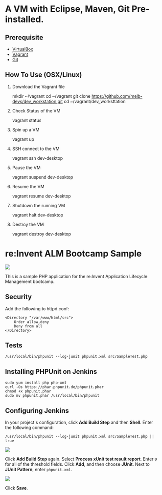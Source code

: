 # A VM with Eclipse, Maven, Git Pre-installed.
## Prerequisite
* [VirtualBox](https://www.virtualbox.org/)
* [Vagrant](https://www.vagrantup.com/)
* [Git](https://git-scm.com/book/en/v2/Getting-Started-Installing-Git)

## How To Use (OSX/Linux)
1. Download the Vagrant file

    mkdir ~/vagrant
    cd ~/vagrant
    git clone https://github.com/melb-devs/dev_workstation.git
    cd ~/vagrant/dev_worksttation

2. Check Status of the VM

    vagrant status

3. Spin up a VM

    vagrant up

4. SSH connect to the VM

    vagrant ssh dev-desktop

5. Pause the VM

    vagrant suspend dev-desktop

6. Resume the VM

    vagrant resume dev-desktop

7. Shutdown the running VM

    vagrant halt dev-desktop

8. Destroy the VM

    vagrant destroy dev-desktop

# re:Invent ALM Bootcamp Sample

![](https://s3.amazonaws.com/devops-bootcamp/img/alm-demo.png)

This is a sample PHP application for the re:Invent Application
Lifecycle Management bootcamp.

## Security

Add the following to httpd.conf:

    <Directory "/var/www/html/src">
        Order allow,deny
        Deny from all
    </Directory>

## Tests

    /usr/local/bin/phpunit --log-junit phpunit.xml src/SampleTest.php

## Installing PHPUnit on Jenkins

    sudo yum install php php-xml
    curl -Os https://phar.phpunit.de/phpunit.phar
    chmod +x phpunit.phar
    sudo mv phpunit.phar /usr/local/bin/phpunit

## Configuring Jenkins

In your project's configuration, click **Add Build Step** and then
**Shell**. Enter the following command:

    /usr/local/bin/phpunit --log-junit phpunit.xml src/SampleTest.php || true

![](https://s3.amazonaws.com/devops-bootcamp/img/build-01.png)

Click **Add Build Step** again. Select **Process xUnit test result
report**. Enter `0` for all of the threshold fields. Click **Add**,
and then choose **JUnit**. Next to **JUnit Pattern**, enter
`phpunit.xml`.

![](https://s3.amazonaws.com/devops-bootcamp/img/build-02.png)

Click **Save**.

